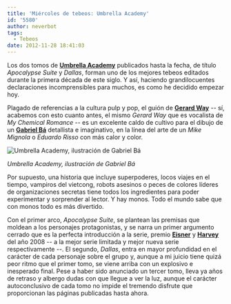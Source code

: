 ```yaml
---
title: 'Miércoles de tebeos: Umbrella Academy'
id: '5580'
author: neverbot
tags:
  - Tebeos
date: 2012-11-28 18:41:03
---
```


Los dos tomos de [**Umbrella Academy**](http://en.wikipedia.org/wiki/Umbrella_Academy) publicados hasta la fecha, de título _Apocalypse Suite_ y _Dallas_, forman uno de los mejores tebeos editados durante la primera década de este siglo. Y así, haciendo grandilocuentes declaraciones incomprensibles para muchos, es como he decidido empezar hoy.

Plagado de referencias a la cultura pulp y pop, el guión de [**Gerard Way**](http://en.wikipedia.org/wiki/Gerard_Way) -- sí, acabemos con esto cuanto antes, el mismo _Gerard Way_ que es vocalista de _My Chemical Romance_ -- es un excelente caldo de cultivo para el dibujo de un [**Gabriel Bá**](http://en.wikipedia.org/wiki/Gabriel_B%C3%A1) detallista e imaginativo, en la línea del arte de un _Mike Mignola_ o _Eduardo Risso_ con más calor y color.

![](./umbrella_academy_gabriel_ba.jpg "Umbrella Academy, ilustración de Gabriel Bá")

_Umbrella Academy, ilustración de Gabriel Bá_

Por supuesto, una historia que incluye superpoderes, locos viajes en el tiempo, vampiros del vietcong, robots asesinos o peces de colores líderes de organizaciones secretas tiene todos los ingredientes para poder experimentar y sorprender al lector. Y hay monos. Todo el mundo sabe que con monos todo es más divertido.

Con el primer arco, _Apocalypse Suite_, se plantean las premisas que moldean a los personajes protagonistas, y se narra un primer argumento cerrado que es la perfecta introducción a la serie, premio [**Eisner**](http://en.wikipedia.org/wiki/Eisner_Award) y [**Harvey**](http://en.wikipedia.org/wiki/Harvey_Award) del año 2008 -- a la mejor serie limitada y mejor nueva serie respectivamente --. El segundo, _Dallas_, entra en mayor profundidad en el carácter de cada personaje sobre el grupo y, aunque a mi juicio tiene quizá peor ritmo que el primer tomo, se viene arriba con un explosivo e inesperado final. Pese a haber sido anunciado un tercer tomo, lleva ya años de retraso y albergo dudas con que llegue a ver la luz, aunque el carácter autoconclusivo de cada tomo no impide el tremendo disfrute que proporcionan las páginas publicadas hasta ahora.